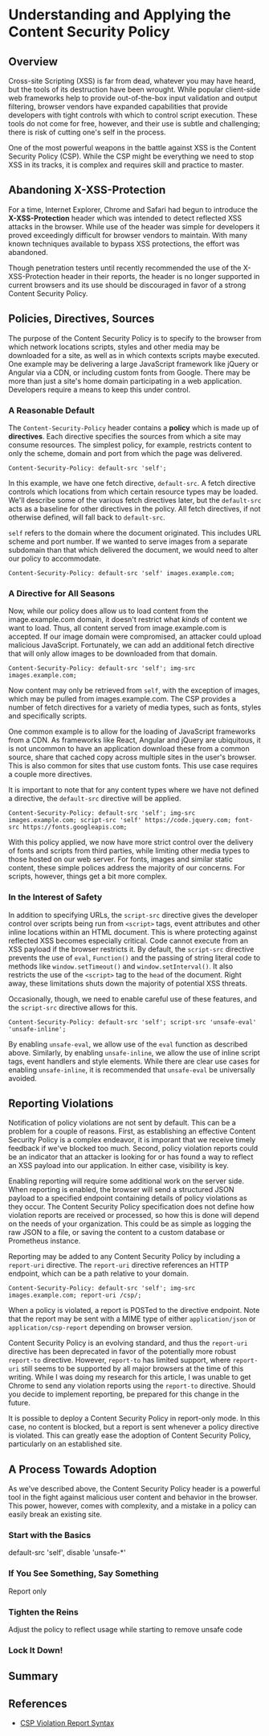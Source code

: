 # Understanding and Applying the Content Security Policy

## Overview

Cross-site Scripting (XSS) is far from dead, whatever you may have heard, but
the tools of its destruction have been wrought. While popular client-side web
frameworks help to provide out-of-the-box input validation and output filtering,
browser vendors have expanded capabilities that provide developers with tight
controls with which to control script execution. These tools do not come for
free, however, and their use is subtle and challenging; there is risk of cutting
one's self in the process.

One of the most powerful weapons in the battle against XSS is the Content
Security Policy (CSP). While the CSP might be everything we need to stop XSS in
its tracks, it is complex and requires skill and practice to master.

## Abandoning X-XSS-Protection

For a time, Internet Explorer, Chrome and Safari had begun to introduce the
**X-XSS-Protection** header which was intended to detect reflected XSS attacks
in the browser. While use of the header was simple for developers it proved
exceedingly difficult for browser vendors to maintain. With many known
techniques available to bypass XSS protections, the effort was abandoned.

Though penetration testers until recently recommended the use of the
X-XSS-Protection header in their reports, the header is no longer supported in
current browsers and its use should be discouraged in favor of a strong Content
Security Policy.

## Policies, Directives, Sources

The purpose of the Content Security Policy is to specify to the browser from
which network locations scripts, styles and other media may be downloaded for a
site, as well as in which contexts scripts maybe executed. One example may be
delivering a large JavaScript framework like jQuery or Angular via a CDN, or
including custom fonts from Google. There may be more than just a site's home
domain participating in a web application. Developers require a means to keep
this under control.

### A Reasonable Default

The `Content-Security-Policy` header contains a **policy** which is made up of
**directives**. Each directive specifies the sources from which a site may
consume resources. The simplest policy, for example, restricts content to only
the scheme, domain and port from which the page was delivered.

```
Content-Security-Policy: default-src 'self';
```

In this example, we have one fetch directive, `default-src`. A fetch directive
controls which locations from which certain resource types may be loaded. We'll
describe some of the various fetch directives later, but the `default-src` acts
as a baseline for other directives in the policy. All fetch directives, if not
otherwise defined, will fall back to `default-src`.

`self` refers to the domain where the document originated. This includes URL
scheme and port number. If we wanted to serve images from a separate subdomain
than that which delivered the document, we would need to alter our policy to
accommodate.

```
Content-Security-Policy: default-src 'self' images.example.com;
```

### A Directive for All Seasons

Now, while our policy does allow us to load content from the image.example.com
domain, it doesn't restrict what *kinds* of content we want to load. Thus, all
content served from image.example.com is accepted. If our image domain were
compromised, an attacker could upload malicious JavaScript. Fortunately, we can
add an additional fetch directive that will only allow images to be downloaded
from that domain.

```
Content-Security-Policy: default-src 'self'; img-src images.example.com;
```

Now content may only be retrieved from `self`, with the exception of images,
which may be pulled from images.example.com. The CSP provides a number of fetch
directives for a variety of media types, such as fonts, styles and specifically
scripts.

One common example is to allow for the loading of JavaScript frameworks from a
CDN. As frameworks like React, Angular and jQuery are ubiquitous, it is not
uncommon to have an application download these from a common source, share that
cached copy across multiple sites in the user's browser. This is also common for
sites that use custom fonts. This use case requires a couple more directives.

It is important to note that for any content types where we have not defined a
directive, the `default-src` directive will be applied.

```
Content-Security-Policy: default-src 'self'; img-src images.example.com; script-src 'self' https://code.jquery.com; font-src https://fonts.googleapis.com;
```

With this policy applied, we now have more strict control over the delivery of
fonts and scripts from third parties, while limiting other media types to those
hosted on our web server. For fonts, images and similar static content, these
simple polices address the majority of our concerns. For scripts, however,
things get a bit more complex.

### In the Interest of Safety

In addition to specifying URLs, the `script-src` directive gives the developer
control over scripts being run from `<script>` tags, event attributes and other
inline locations within an HTML document. This is where protecting against
reflected XSS becomes especially critical. Code cannot execute from an XSS
payload if the browser restricts it. By default, the `script-src` directive
prevents the use of `eval`, `Function()` and the passing of string literal code
to methods like `window.setTimeout()` and `window.setInterval()`. It also
restricts the use of the `<script>` tag to the `head` of the document. Right
away, these limitations shuts down the majority of potential XSS threats.

Occasionally, though, we need to enable careful use of these features, and the
`script-src` directive allows for this.

```
Content-Security-Policy: default-src 'self'; script-src 'unsafe-eval'
'unsafe-inline';
```

By enabling `unsafe-eval`, we allow use of the `eval` function as described
above. Similarly, by enabling `unsafe-inline`, we allow the use of inline script
tags, event handlers and style elements. While there are clear use cases for
enabling `unsafe-inline`, it is recommended that `unsafe-eval` be universally
avoided.

## Reporting Violations

Notification of policy violations are not sent by default. This can be a problem
for a couple of reasons. First, as establishing an effective Content Security Policy
is a complex endeavor, it is imporant that we receive timely feedback if we've
blocked too much. Second, policy violation reports could be an indicator that an
attacker is looking for or has found a way to reflect an XSS payload into our
application. In either case, visibility is key.

Enabling reporting will require some additional work on the server side. When
reporting is enabled, the browser will send a structured JSON payload to a
specified endpoint containing details of policy violations as they occur. The
Content Security Policy specification does not define how violation reports are
received or processed, so how this is done will depend on the needs of your
organization. This could be as simple as logging the raw JSON to a file, or
saving the content to a custom database or Prometheus instance.

Reporting may be added to any Content Security Policy by including a
`report-uri` directive. The `report-uri` directive references an HTTP endpoint,
which can be a path relative to your domain.

```
Content-Security-Policy: default-src 'self'; img-src images.example.com; report-uri /csp/;
```

When a policy is violated, a report is POSTed to the directive endpoint. Note
that the report may be sent with a MIME type of either `application/json` or
`application/csp-report` depending on browser version.

Content Security Policy is an evolving standard, and thus the `report-uri`
directive has been deprecated in favor of the potentially more robust
`report-to` directive. However, `report-to` has limited support, where
`report-uri` still seems to be supported by all major browsers at the time of
this writing. While I was doing my research for this article, I was unable to
get Chrome to send any violation reports using the `report-to` directive. Should
you decide to implement reporting, be prepared for this change in the future.

It is possible to deploy a Content Security Policy in report-only mode. In this
case, no content is blocked, but a report is sent whenever a policy directive is
violated. This can greatly ease the adoption of Content Security Policy,
particularly on an established site.

## A Process Towards Adoption

As we've described above, the Content Security Policy header is a powerful tool
in the fight against malicious user content and behavior in the browser. This
power, however, comes with complexity, and a mistake in a policy can easily
break an existing site.

### Start with the Basics

default-src 'self', disable 'unsafe-\*'

### If You See Something, Say Something

Report only

### Tighten the Reins

Adjust the policy to reflect usage while starting to remove unsafe code

### Lock It Down!

## Summary

## References

* [CSP Violation Report Syntax](https://developer.mozilla.org/en-US/docs/Web/HTTP/CSP#Violation_report_syntax)
